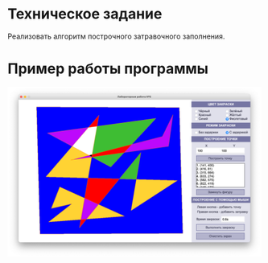 # Техническое задание

Реализовать алгоритм построчного затравочного заполнения.

# Пример работы программы

![](https://github.com/kovkir/bmstu-cg-labs/raw/main/lab_6/example/example.png)
